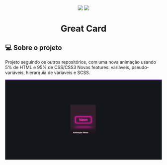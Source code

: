 # 
<p align="center">
<img src="https://img.shields.io/badge/HTML5-E34F26?style=for-the-badge&logo=html5&logoColor=white">
<img src="https://img.shields.io/badge/CSS3-1572B6?style=for-the-badge&logo=css3&logoColor=white">
</p>

<h1 align="center">Great Card</h1>

## 💻 Sobre o projeto <a name = "-sobre"></a>

Projeto seguindo os outros repositórios, com uma nova animação usando 5% de HTML e 95% de CSS/CSS3 
Novas features: variáveis, pseudo-variáveis, hierarquia de váriaveis e SCSS.

<p align="center">
  <img src="img/card_pic.png" width="1430" title="Card Picture">
</p>
